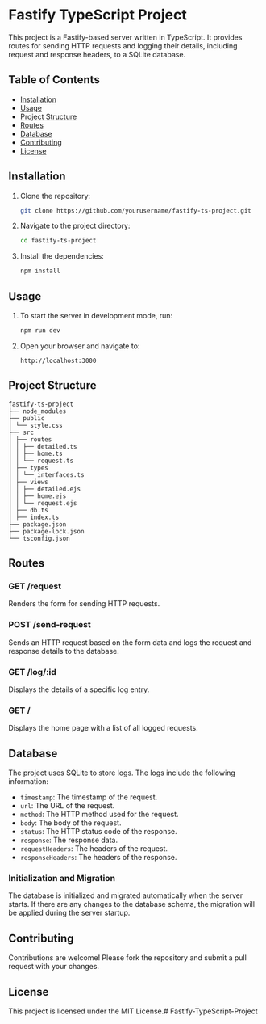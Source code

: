 # Fastify TypeScript Project

This project is a Fastify-based server written in TypeScript. It provides routes for sending HTTP requests and logging their details, including request and response headers, to a SQLite database.

## Table of Contents

- [Installation](#installation)
- [Usage](#usage)
- [Project Structure](#project-structure)
- [Routes](#routes)
- [Database](#database)
- [Contributing](#contributing)
- [License](#license)

## Installation

1. Clone the repository:

    ```sh
    git clone https://github.com/yourusername/fastify-ts-project.git
    ```

2. Navigate to the project directory:

    ```sh
    cd fastify-ts-project
    ```

3. Install the dependencies:

    ```sh
    npm install
    ```

## Usage

1. To start the server in development mode, run:

    ```sh
    npm run dev
    ```

2. Open your browser and navigate to:

    ```
    http://localhost:3000
    ```

## Project Structure

 ```
fastify-ts-project
├── node_modules
├── public
│ └── style.css
├── src
│ ├── routes
│ │ ├── detailed.ts
│ │ ├── home.ts
│ │ └── request.ts
│ ├── types
│ │ └── interfaces.ts
│ ├── views
│ │ ├── detailed.ejs
│ │ ├── home.ejs
│ │ └── request.ejs
│ ├── db.ts
│ ├── index.ts
├── package.json
├── package-lock.json
└── tsconfig.json
```


## Routes

### GET /request

Renders the form for sending HTTP requests.

### POST /send-request

Sends an HTTP request based on the form data and logs the request and response details to the database.

### GET /log/:id

Displays the details of a specific log entry.

### GET /

Displays the home page with a list of all logged requests.

## Database

The project uses SQLite to store logs. The logs include the following information:
- `timestamp`: The timestamp of the request.
- `url`: The URL of the request.
- `method`: The HTTP method used for the request.
- `body`: The body of the request.
- `status`: The HTTP status code of the response.
- `response`: The response data.
- `requestHeaders`: The headers of the request.
- `responseHeaders`: The headers of the response.

### Initialization and Migration

The database is initialized and migrated automatically when the server starts. If there are any changes to the database schema, the migration will be applied during the server startup.

## Contributing

Contributions are welcome! Please fork the repository and submit a pull request with your changes.

## License

This project is licensed under the MIT License.# Fastify-TypeScript-Project
